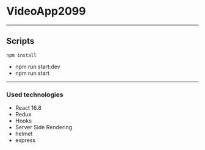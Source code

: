 # VideoApp2099
___

## Scripts
```
npm install
``` 
* npm run start:dev
* npm run start 
___


### Used technologies
* React 16.8
* Redux
* Hooks
* Server Side Rendering
* helmet
* express